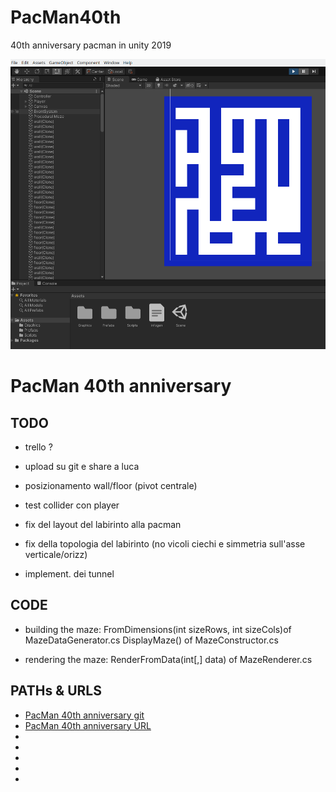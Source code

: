 # PacMan40th
40th anniversary pacman in unity 2019

![40th anniversary pacman in unity 2019](img/Screenshot_20201114.png)

# PacMan 40th anniversary

## TODO

- trello ?
 
- upload su git e share a luca

- posizionamento wall/floor (pivot centrale)

- test collider con player

- fix del layout del labirinto alla pacman

- fix della topologia del labirinto (no vicoli ciechi e simmetria sull'asse verticale/orizz)

- implement. dei tunnel

## CODE

- building the maze:
	FromDimensions(int sizeRows, int sizeCols)of MazeDataGenerator.cs
	DisplayMaze() of MazeConstructor.cs

- rendering the maze:
     RenderFromData(int[,] data) of MazeRenderer.cs


## PATHs & URLS

* [PacMan 40th anniversary git](git@github.com:masayume/PacMan40th.git)
* [PacMan 40th anniversary URL](https://github.com/masayume/PacMan40th)
* []()
* []()
* []()
* []()
* []()


